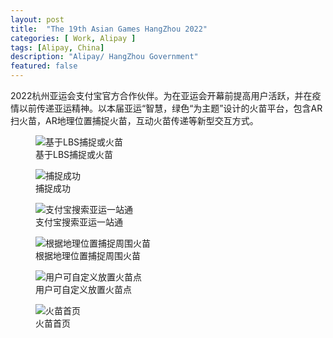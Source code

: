 ```yaml
---
layout: post
title:  "The 19th Asian Games HangZhou 2022"
categories: [ Work, Alipay ]
tags: [Alipay, China]
description: "Alipay/ HangZhou Government"
featured: false
---
```


2022杭州亚运会支付宝官方合作伙伴。为在亚运会开幕前提高用户活跃，并在疫情以前传递亚运精神。以本届亚运“智慧，绿色“为主题”设计的火苗平台，包含AR扫火苗，AR地理位置捕捉火苗，互动火苗传递等新型交互方式。

<div class="container">
    <div class="row">
        <div class="col-sm">
            <figure>
                <img src="../assets/images/asian-games-2022/asian-games-1.webp" title="基于LBS捕捉或火苗" alt="基于LBS捕捉或火苗">
                <figcaption>基于LBS捕捉或火苗</figcaption>
            </figure>
        </div>
        <div class="col-sm">
            <figure>
                <img src="../assets/images/asian-games-2022/asian-games-2.webp" title="捕捉成功" alt="捕捉成功">
                <figcaption>捕捉成功</figcaption>
            </figure>
        </div>
    </div>
    <div class="row">
        <div class="col-sm">
            <figure>
                <img src="../assets/images/asian-games-2022/asian-games-3.webp" title="支付宝搜索亚运一站通" alt="支付宝搜索亚运一站通">
                <figcaption>支付宝搜索亚运一站通</figcaption>
            </figure>
        </div>
        <div class="col-sm">
            <figure>
                <img src="../assets/images/asian-games-2022/asian-games-4.webp" title="根据地理位置捕捉周围火苗" alt="根据地理位置捕捉周围火苗">
                <figcaption>根据地理位置捕捉周围火苗</figcaption>
            </figure>
        </div>
        <div class="col-sm">
            <figure>
                <img src="../assets/images/asian-games-2022/asian-games-5.webp" title="用户可自定义放置火苗点" alt="用户可自定义放置火苗点">
                <figcaption>用户可自定义放置火苗点</figcaption>
            </figure>
        </div>
        <div class="col-sm">
            <figure>
                <img src="../assets/images/asian-games-2022/asian-games-6.webp" title="火苗首页" alt="火苗首页">
                <figcaption>火苗首页</figcaption>
            </figure>
        </div>
    </div>
</div>